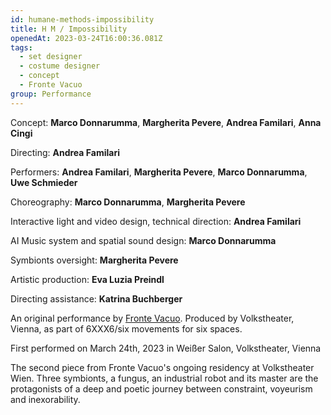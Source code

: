 ```yaml
---
id: humane-methods-impossibility
title: H M / Impossibility
openedAt: 2023-03-24T16:00:36.081Z
tags:
  - set designer
  - costume designer
  - concept
  - Fronte Vacuo
group: Performance
---
```

Concept: **Marco Donnarumma**, **Margherita Pevere**, **Andrea Familari**, **Anna Cingi**

Directing: **Andrea Familari**

Performers: **Andrea Familari**, **Margherita Pevere**, **Marco Donnarumma**, **Uwe Schmieder**

Choreography: **Marco Donnarumma**, **Margherita Pevere**

Interactive Iight and video design, technical direction: **Andrea Familari**

AI Music system and spatial sound design: **Marco Donnarumma**

Symbionts oversight: **Margherita Pevere**

Artistic production: **Eva Luzia Preindl**

Directing assistance: **Katrina Buchberger**

An original performance by [Fronte Vacuo](https://frontevacuo.com/). Produced by Volkstheater, Vienna, as part of 6XXX6/six movements for six spaces.

First performed on March 24th, 2023 in Weißer Salon, Volkstheater, Vienna

The second piece from Fronte Vacuo's ongoing residency at Volkstheater Wien. Three symbionts, a fungus, an industrial robot and its master are the protagonists of a deep and poetic journey between constraint, voyeurism and inexorability.
